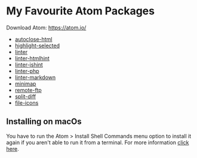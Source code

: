 # My Favourite Atom Packages

Download Atom: https://atom.io/

* [autoclose-html](https://atom.io/packages/autoclose-html)
* [highlight-selected](https://atom.io/packages/highlight-selected)
* [linter](https://atom.io/packages/linter)
* [linter-htmlhint](https://atom.io/packages/linter-htmlhint)
* [linter-jshint](https://atom.io/packages/linter-jshint)
* [linter-php](https://atom.io/packages/linter-php)
* [linter-markdown](https://atom.io/packages/linter-markdown)
* [minimap](https://atom.io/packages/minimap)
* [remote-ftp](https://atom.io/packages/remote-ftp)
* [split-diff](https://atom.io/packages/split-diff)
* [file-icons](https://atom.io/packages/file-icons)


## Installing on macOs
You have to run the Atom > Install Shell Commands menu option to install it again if you aren't able to run it from a terminal. For more information [click here](https://github.com/atom/apm).
